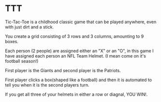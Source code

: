 # TTT

Tic-Tac-Toe is a childhood classic game that can be played anywhere, even with just dirt and a stick. 

You create a grid consisting of 3 rows and 3 columns, amounting to 9 boxes. 

Each person (2 people) are assigned either an "X" or an "O", in this game I have assigned each person an NFL Team Helmet. (I mean come on it's football season!)

First player is the Giants and second player is the Patriots. 

First player clicks a box(shaped like a football) and then it is automated to tell you when it is the second players turn. 

If you get all three of your helmets in either a row or diagnal, YOU WIN!. 
